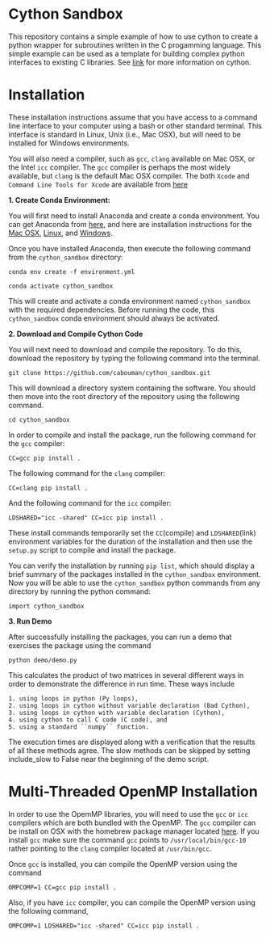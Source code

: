 # Cython Sandbox

This repository contains a simple example of how to use cython to create a python wrapper for subroutines written in the C progamming language.
This simple example can be used as a template for building complex python interfaces to existing C libraries.
See [link](https://suzyahyah.github.io/cython/programming/2018/12/01/Gotchas-in-Cython.html) for more information on cython.


# Installation

These installation instructions assume that you have access to a command line interface to your computer 
using a bash or other standard terminal.
This interface is standard in Linux, Unix (i.e., Mac OSX), but will need to be installed for Windows environments.

You will also need a compiler, such as ``gcc``, ``clang`` available on Mac OSX, or the Intel ``icc`` compiler.
The ``gcc`` compiler is perhaps the most widely available, but ``clang`` is the default Mac OSX compiler.
The both ``Xcode`` and ``Command Line Tools for Xcode`` are available from [here](https://developer.apple.com/download/more/)

**1. Create Conda Environment:**

You will first need to install Anaconda and create a conda environment.
You can get Anaconda from [here](https://www.anaconda.com/products/individual), and here are installation instructions for the
[Mac OSX](https://problemsolvingwithpython.com/01-Orientation/01.04-Installing-Anaconda-on-MacOS/), 
[Linux](https://problemsolvingwithpython.com/01-Orientation/01.05-Installing-Anaconda-on-Linux/), and 
[Windows](https://problemsolvingwithpython.com/01-Orientation/01.03-Installing-Anaconda-on-Windows/).

Once you have installed Anaconda, then execute the following command from the ``cython_sandbox`` directory:

``conda env create -f environment.yml``

``conda activate cython_sandbox``

This will create and activate a conda environment named ``cython_sandbox`` with the required dependencies.
Before running the code, this ``cython_sandbox`` conda environment should always be activated.

**2. Download and Compile Cython Code**

You will next need to download and compile the repository.
To do this, download the repository by typing the following command into the terminal.

``git clone https://github.com/cabouman/cython_sandbox.git``

This will download a directory system containing the software.
You should then move into the root directory of the repository using the following command.

``cd cython_sandbox``

In order to compile and install the package, run the following command for the ``gcc`` compiler:

``CC=gcc pip install .``

The following command for the ``clang`` compiler:

``CC=clang pip install .``

And the following command for the ``icc`` compiler:

`LDSHARED="icc -shared" CC=icc pip install .`

These install commands temporarily set the ``CC``(compile) and ``LDSHARED``(link) environment variables for the duration of the installation 
and then use the ``setup.py`` script to compile and install the package.

You can verify the installation by running ``pip list``, which should display a brief summary of the packages installed in the ``cython_sandbox`` environment.
Now you will be able to use the ``cython_sandbox`` python commands from any directory by running the python command:

``import cython_sandbox``

**3. Run Demo**

After successfully installing the packages, you can run a demo that exercises the package using the command

``python demo/demo.py``

This calculates the product of two matrices in several different ways in order to demonstrate the difference
in run time.   These ways include 

    1. using loops in python (Py loops), 
    2. using loops in cython without variable declaration (Bad Cython),
    3. using loops in cython with variable declaration (Cython), 
    4. using cython to call C code (C code), and 
    5. using a standard ``numpy`` function.  

The execution times are displayed along with a verification that the results of all these methods
agree.  The slow methods can be skipped by setting include_slow to False near the beginning of the demo script.  


# Multi-Threaded OpenMP Installation

In order to use the OpemMP libraries, you will need to use the ``gcc`` or `icc` compilers which are both bundled with the OpenMP.
The ``gcc`` compiler can be install on OSX with the homebrew package manager located [here](https://brew.sh). 
If you install ``gcc`` make sure the command ``gcc`` points to ``/usr/local/bin/gcc-10`` rather pointing to the ``clang`` compiler located at ``/usr/bin/gcc``.

Once ``gcc`` is installed, you can compile the OpenMP version using the command

``OMPCOMP=1 CC=gcc pip install .``

Also, if you have ``icc`` compiler, you can compile the OpenMP version using the following command,

``OMPCOMP=1 LDSHARED="icc -shared" CC=icc pip install .``
